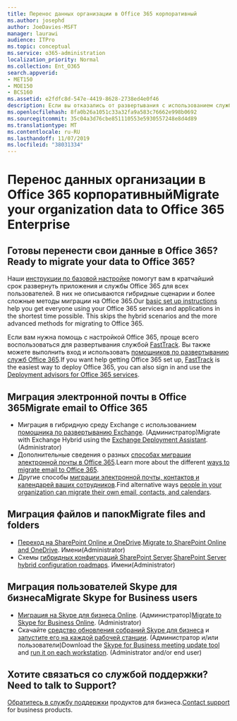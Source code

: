 ```yaml
---
title: Перенос данных организации в Office 365 корпоративный
ms.author: josephd
author: JoeDavies-MSFT
manager: laurawi
audience: ITPro
ms.topic: conceptual
ms.service: o365-administration
localization_priority: Normal
ms.collection: Ent_O365
search.appverid:
- MET150
- MOE150
- BCS160
ms.assetid: e2fdfc8d-547e-4419-8628-2738ed4e0f46
description: Если вы отказались от развертывания с использованием службы FastTrack и готовы к переносу данных в Office 365, начните отсюда.
ms.openlocfilehash: 8fa0b26a1051c33a32fa9a583c76662e998b0692
ms.sourcegitcommit: 35c04a3d76cbe851110553e5930557248e8d4d89
ms.translationtype: MT
ms.contentlocale: ru-RU
ms.lasthandoff: 11/07/2019
ms.locfileid: "38031334"
---
```

# <a name="migrate-your-organization-data-to-office-365-enterprise"></a><span data-ttu-id="e8053-103">Перенос данных организации в Office 365 корпоративный</span><span class="sxs-lookup"><span data-stu-id="e8053-103">Migrate your organization data to Office 365 Enterprise</span></span>

## <a name="ready-to-migrate-your-data-to-office-365"></a><span data-ttu-id="e8053-104">Готовы перенести свои данные в Office 365?</span><span class="sxs-lookup"><span data-stu-id="e8053-104">Ready to migrate your data to Office 365?</span></span>

<span data-ttu-id="e8053-p101">Наши [инструкции по базовой настройке](https://support.office.com/article/Set-up-Office-365-for-business-6a3a29a0-e616-4713-99d1-15eda62d04fa) помогут вам в кратчайший срок развернуть приложения и службы Office 365 для всех пользователей. В них не описываются гибридные сценарии и более сложные методы миграции на Office 365.</span><span class="sxs-lookup"><span data-stu-id="e8053-p101">Our [basic set up instructions](https://support.office.com/article/Set-up-Office-365-for-business-6a3a29a0-e616-4713-99d1-15eda62d04fa) help you get everyone using your Office 365 services and applications in the shortest time possible. This skips the hybrid scenarios and the more advanced methods for migrating to Office 365.</span></span> 
  
<span data-ttu-id="e8053-107">Если вам нужна помощь с настройкой Office 365, проще всего воспользоваться для развертывания службой [FastTrack](https://fasttrack.microsoft.com/office). Вы также можете выполнить вход и использовать [помощников по развертыванию служб Office 365](deployment-advisors-for-office-365.md).</span><span class="sxs-lookup"><span data-stu-id="e8053-107">If you want help getting Office 365 set up, [FastTrack](https://fasttrack.microsoft.com/office) is the easiest way to deploy Office 365, you can also sign in and use the [Deployment advisors for Office 365 services](deployment-advisors-for-office-365.md).</span></span>

## <a name="migrate-email-to-office-365"></a><span data-ttu-id="e8053-108">Миграция электронной почты в Office 365</span><span class="sxs-lookup"><span data-stu-id="e8053-108">Migrate email to Office 365</span></span>
- <span data-ttu-id="e8053-p102">Миграция в гибридную среду Exchange с использованием [помощника по развертыванию Exchange](https://technet.microsoft.com/exdeploy2013). (Администратор)</span><span class="sxs-lookup"><span data-stu-id="e8053-p102">Migrate with Exchange Hybrid using the [Exchange Deployment Assistant](https://technet.microsoft.com/exdeploy2013). (Administrator)</span></span>
- <span data-ttu-id="e8053-111">Дополнительные сведения о разных [способах миграции электронной почты в Office 365](https://support.office.com/article/Ways-to-migrate-multiple-email-accounts-to-Office-365-0a4913fe-60fb-498f-9155-a86516418842).</span><span class="sxs-lookup"><span data-stu-id="e8053-111">Learn more about the different [ways to migrate email to Office 365](https://support.office.com/article/Ways-to-migrate-multiple-email-accounts-to-Office-365-0a4913fe-60fb-498f-9155-a86516418842).</span></span>
- <span data-ttu-id="e8053-112">Другие способы [миграции электронной почты, контактов и календарей ваших сотрудников](https://support.office.com/article/Migrate-email-and-contacts-to-Office-365-for-business-a3e3bddb-582e-4133-8670-e61b9f58627e).</span><span class="sxs-lookup"><span data-stu-id="e8053-112">Find alternative ways [people in your organization can migrate their own email, contacts, and calendars](https://support.office.com/article/Migrate-email-and-contacts-to-Office-365-for-business-a3e3bddb-582e-4133-8670-e61b9f58627e).</span></span>

## <a name="migrate-files-and-folders"></a><span data-ttu-id="e8053-113">Миграция файлов и папок</span><span class="sxs-lookup"><span data-stu-id="e8053-113">Migrate files and folders</span></span>
- <span data-ttu-id="e8053-114">[Переход на SharePoint Online и OneDrive](https://docs.microsoft.com/sharepointmigration/migrate-to-sharepoint-online).</span><span class="sxs-lookup"><span data-stu-id="e8053-114">[Migrate to SharePoint Online and OneDrive](https://docs.microsoft.com/sharepointmigration/migrate-to-sharepoint-online).</span></span> <span data-ttu-id="e8053-115">Имени</span><span class="sxs-lookup"><span data-stu-id="e8053-115">(Administrator)</span></span>
- <span data-ttu-id="e8053-116">Схемы [гибридных конфигураций SharePoint Server](https://docs.microsoft.com/SharePoint/hybrid/configuration-roadmaps).</span><span class="sxs-lookup"><span data-stu-id="e8053-116">[SharePoint Server hybrid configuration roadmaps](https://docs.microsoft.com/SharePoint/hybrid/configuration-roadmaps).</span></span> <span data-ttu-id="e8053-117">Имени</span><span class="sxs-lookup"><span data-stu-id="e8053-117">(Administrator)</span></span>

## <a name="migrate-skype-for-business-users"></a><span data-ttu-id="e8053-118">Миграция пользователей Skype для бизнеса</span><span class="sxs-lookup"><span data-stu-id="e8053-118">Migrate Skype for Business users</span></span>
- <span data-ttu-id="e8053-p105">[Миграция на Skype для бизнеса Online](https://technet.microsoft.com/library/jj204969.aspx). (Администратор)</span><span class="sxs-lookup"><span data-stu-id="e8053-p105">[Migrate to Skype for Business Online](https://technet.microsoft.com/library/jj204969.aspx). (Administrator)</span></span>
- <span data-ttu-id="e8053-p106">Скачайте [средство обновления собраний Skype для бизнеса](https://www.microsoft.com/download/details.aspx?id=51659) и [запустите его на каждой рабочей станции](https://support.office.com/article/Meeting-Update-Tool-for-Skype-for-Business-and-Lync-2b525fe6-ed0f-4331-b533-c31546fcf4d4). (Администратор и/или пользователи)</span><span class="sxs-lookup"><span data-stu-id="e8053-p106">Download the [Skype for Business meeting update tool](https://www.microsoft.com/download/details.aspx?id=51659) and [run it on each workstation](https://support.office.com/article/Meeting-Update-Tool-for-Skype-for-Business-and-Lync-2b525fe6-ed0f-4331-b533-c31546fcf4d4). (Administrator and/or end user)</span></span>
  
## <a name="need-to-talk-to-support"></a><span data-ttu-id="e8053-123">Хотите связаться со службой поддержки?</span><span class="sxs-lookup"><span data-stu-id="e8053-123">Need to talk to Support?</span></span>
<span data-ttu-id="e8053-124">[Обратитесь в службу поддержки](https://support.office.com/article/32a17ca7-6fa0-4870-8a8d-e25ba4ccfd4b) продуктов для бизнеса.</span><span class="sxs-lookup"><span data-stu-id="e8053-124">[Contact support](https://support.office.com/article/32a17ca7-6fa0-4870-8a8d-e25ba4ccfd4b) for business products.</span></span>
